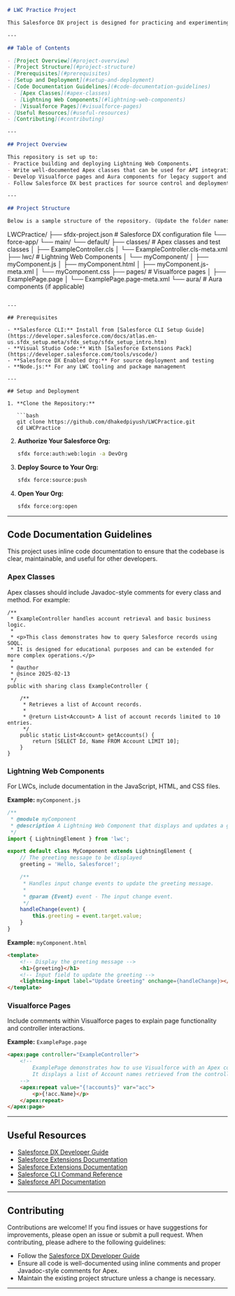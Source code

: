 ```markdown
# LWC Practice Project

This Salesforce DX project is designed for practicing and experimenting with Lightning Web Components (LWC), Apex classes, Visualforce pages, Aura components, and API integrations. The project demonstrates best practices in code documentation and structure.

---

## Table of Contents

- [Project Overview](#project-overview)
- [Project Structure](#project-structure)
- [Prerequisites](#prerequisites)
- [Setup and Deployment](#setup-and-deployment)
- [Code Documentation Guidelines](#code-documentation-guidelines)
  - [Apex Classes](#apex-classes)
  - [Lightning Web Components](#lightning-web-components)
  - [Visualforce Pages](#visualforce-pages)
- [Useful Resources](#useful-resources)
- [Contributing](#contributing)

---

## Project Overview

This repository is set up to:
- Practice building and deploying Lightning Web Components.
- Write well-documented Apex classes that can be used for API integrations and backend logic.
- Develop Visualforce pages and Aura components for legacy support and custom UIs.
- Follow Salesforce DX best practices for source control and deployment.

---

## Project Structure

Below is a sample structure of the repository. (Update the folder names as needed.)

```
LWCPractice/
├── sfdx-project.json               # Salesforce DX configuration file
└── force-app/
    └── main/
        └── default/
            ├── classes/            # Apex classes and test classes
            │   ├── ExampleController.cls
            │   └── ExampleController.cls-meta.xml
            ├── lwc/                # Lightning Web Components
            │   └── myComponent/
            │       ├── myComponent.js
            │       ├── myComponent.html
            │       ├── myComponent.js-meta.xml
            │       └── myComponent.css
            ├── pages/              # Visualforce pages
            │   ├── ExamplePage.page
            │   └── ExamplePage.page-meta.xml
            └── aura/               # Aura components (if applicable)
```

---

## Prerequisites

- **Salesforce CLI:** Install from [Salesforce CLI Setup Guide](https://developer.salesforce.com/docs/atlas.en-us.sfdx_setup.meta/sfdx_setup/sfdx_setup_intro.htm)
- **Visual Studio Code:** With [Salesforce Extensions Pack](https://developer.salesforce.com/tools/vscode/)
- **Salesforce DX Enabled Org:** For source deployment and testing
- **Node.js:** For any LWC tooling and package management

---

## Setup and Deployment

1. **Clone the Repository:**

   ```bash
   git clone https://github.com/dhakedpiyush/LWCPractice.git
   cd LWCPractice
   ```

2. **Authorize Your Salesforce Org:**

   ```bash
   sfdx force:auth:web:login -a DevOrg
   ```

3. **Deploy Source to Your Org:**

   ```bash
   sfdx force:source:push
   ```

4. **Open Your Org:**

   ```bash
   sfdx force:org:open
   ```

---

## Code Documentation Guidelines

This project uses inline code documentation to ensure that the codebase is clear, maintainable, and useful for other developers.

### Apex Classes

Apex classes should include Javadoc-style comments for every class and method. For example:

```apex
/**
 * ExampleController handles account retrieval and basic business logic.
 *
 * <p>This class demonstrates how to query Salesforce records using SOQL.
 * It is designed for educational purposes and can be extended for more complex operations.</p>
 *
 * @author 
 * @since 2025-02-13
 */
public with sharing class ExampleController {

    /**
     * Retrieves a list of Account records.
     *
     * @return List<Account> A list of account records limited to 10 entries.
     */
    public static List<Account> getAccounts() {
        return [SELECT Id, Name FROM Account LIMIT 10];
    }
}
```

### Lightning Web Components

For LWCs, include documentation in the JavaScript, HTML, and CSS files.

**Example:** `myComponent.js`

```js
/**
 * @module myComponent
 * @description A Lightning Web Component that displays and updates a greeting message.
 */
import { LightningElement } from 'lwc';

export default class MyComponent extends LightningElement {
    // The greeting message to be displayed
    greeting = 'Hello, Salesforce!';

    /**
     * Handles input change events to update the greeting message.
     *
     * @param {Event} event - The input change event.
     */
    handleChange(event) {
        this.greeting = event.target.value;
    }
}
```

**Example:** `myComponent.html`

```html
<template>
    <!-- Display the greeting message -->
    <h1>{greeting}</h1>
    <!-- Input field to update the greeting -->
    <lightning-input label="Update Greeting" onchange={handleChange}></lightning-input>
</template>
```

### Visualforce Pages

Include comments within Visualforce pages to explain page functionality and controller interactions.

**Example:** `ExamplePage.page`

```html
<apex:page controller="ExampleController">
    <!-- 
        ExamplePage demonstrates how to use Visualforce with an Apex controller.
        It displays a list of Account names retrieved from the controller.
    -->
    <apex:repeat value="{!accounts}" var="acc">
        <p>{!acc.Name}</p>
    </apex:repeat>
</apex:page>
```

---

## Useful Resources

- [Salesforce DX Developer Guide](https://developer.salesforce.com/docs/atlas.en-us.sfdx_dev.meta/sfdx_dev/sfdx_dev_intro.htm)
- [Salesforce Extensions Documentation](https://developer.salesforce.com/tools/vscode/)
- [Salesforce Extensions Documentation](https://developer.salesforce.com/tools/vscode/)
- [Salesforce CLI Command Reference](https://developer.salesforce.com/docs/atlas.en-us.sfdx_cli_reference.meta/sfdx_cli_reference/cli_reference.htm)
- [Salesforce API Documentation](https://developer.salesforce.com/docs/atlas.en-us.api.meta/api/)

---

## Contributing

Contributions are welcome! If you find issues or have suggestions for improvements, please open an issue or submit a pull request. When contributing, please adhere to the following guidelines:

- Follow the [Salesforce DX Developer Guide](https://developer.salesforce.com/docs/atlas.en-us.sfdx_dev.meta/sfdx_dev/sfdx_dev_intro.htm)
- Ensure all code is well-documented using inline comments and proper Javadoc-style comments for Apex.
- Maintain the existing project structure unless a change is necessary.

---
```